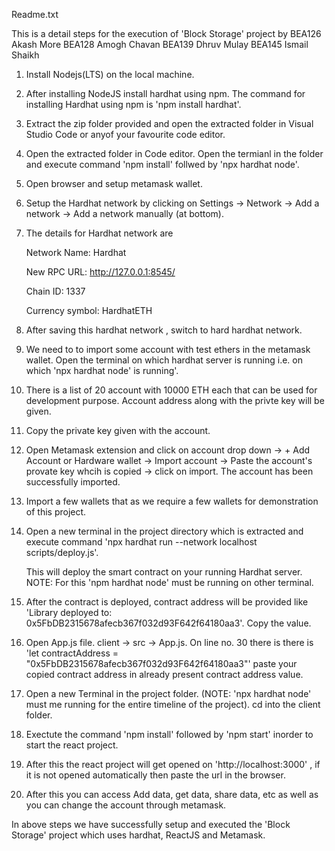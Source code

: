 Readme.txt

This is a detail steps for the execution of 'Block Storage' project by 
BEA126 Akash More
BEA128 Amogh Chavan
BEA139 Dhruv Mulay
BEA145 Ismail Shaikh

1. Install Nodejs(LTS) on the local machine.

2. After installing NodeJS install hardhat using npm. The command for installing Hardhat using npm is 'npm install hardhat'.

3. Extract the zip folder provided and open the extracted folder in Visual Studio Code or anyof your favourite code editor.

4. Open the extracted folder in Code editor. Open the termianl in the folder and execute command 'npm install' follwed by 'npx hardhat node'.

5. Open browser and setup metamask wallet.

6. Setup the Hardhat network by clicking on Settings -> Network -> Add a network -> Add a network manually (at bottom).

7. The details for Hardhat network are

	Network Name: Hardhat
	
	New RPC URL: http://127.0.0.1:8545/

	Chain ID: 1337
	
	Currency symbol: HardhatETH

8. After saving this hardhat network , switch to hard hardhat network.

9. We need to to import some account with test ethers in the metamask wallet. Open the terminal on which hardhat server is running i.e. on which 'npx hardhat node' is running'.

10. There is a list of 20 account with 10000 ETH each that can be used for development purpose. Account address along with the privte key will be given.

11. Copy the private key given with the account. 

12. Open Metamask extension and click on account drop down -> + Add Account or Hardware wallet -> Import account -> Paste the account's provate key whcih is copied -> click on import. The account has been successfully imported.

13. Import a few wallets that as we require a few wallets for demonstration of this project.

14. Open a new terminal in the project directory which is extracted and execute command 'npx hardhat run --network localhost scripts/deploy.js'. 

    This will deploy the smart contract on your running Hardhat server. NOTE: For this 'npm hardhat node' must be running on other terminal.

15. After the contract is deployed, contract address will be provided like 'Library deployed to: 0x5FbDB2315678afecb367f032d93F642f64180aa3'. Copy the value.

16. Open App.js file. client -> src -> App.js. On line no. 30 there is there is 'let contractAddress = "0x5FbDB2315678afecb367f032d93F642f64180aa3"' paste your copied contract address in already present contract address value.

17. Open a new Terminal in the project folder. (NOTE: 'npx hardhat node' must me running for the entire timeline of the project). cd into the client folder.

18. Exectute the command 'npm install' followed by 'npm start' inorder to start the react project.

19. After this the react project will get opened on 'http://localhost:3000' , if it is not opened automatically then paste the url in the browser.

20. After this you can access Add data, get data, share data, etc as well as you can change the account through metamask.


In above steps we have successfully setup and executed the 'Block Storage' project which uses hardhat, ReactJS and Metamask.